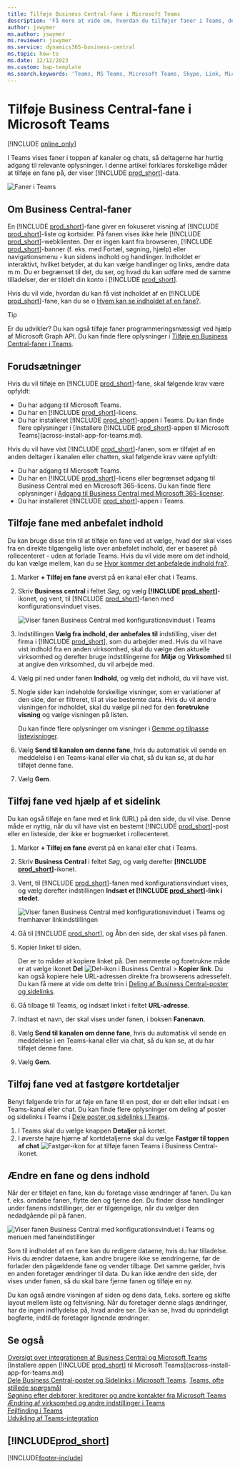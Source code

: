 ```yaml
---
title: Tilføje Business Central-fane i Microsoft Teams
description: 'Få mere at vide om, hvordan du tilføjer faner i Teams, der viser Business Central-sider.'
author: jswymer
ms.author: jswymer
ms.reviewer: jswymer
ms.service: dynamics365-business-central
ms.topic: how-to
ms.date: 12/12/2023
ms.custom: bap-template
ms.search.keywords: 'Teams, MS Teams, Microsoft Teams, Skype, Link, Microsoft 365, collaborate, collaboration, teamwork, share records, tab'
---
```


# Tilføje Business Central-fane i Microsoft Teams

[!INCLUDE [online_only](includes/online_only.md)]

I Teams vises faner i toppen af kanaler og chats, så deltagerne har hurtig adgang til relevante oplysninger. I denne artikel forklares forskellige måder at tilføje en fane på, der viser [!INCLUDE [prod_short](includes/prod_short.md)]-data.

![Faner i Teams](media/teams-tabs-border.png)

## Om Business Central-faner

En [!INCLUDE [prod_short](includes/prod_short.md)]-fane giver en fokuseret visning af [!INCLUDE [prod_short](includes/prod_short.md)]-liste og kortsider. På fanen vises ikke hele [!INCLUDE [prod_short](includes/prod_short.md)]-webklienten. Der er ingen kant fra browseren, [!INCLUDE [prod_short](includes/prod_short.md)]-banner (f. eks. med Fortæl, søgning, hjælp) eller navigationsmenu - kun sidens indhold og handlinger. Indholdet er interaktivt, hvilket betyder, at du kan vælge handlinger og links, ændre data m.m. Du er begrænset til det, du ser, og hvad du kan udføre med de samme tilladelser, der er tildelt din konto i [!INCLUDE [prod_short](includes/prod_short.md)].

Hvis du vil vide, hvordan du kan få vist indholdet af en [!INCLUDE [prod_short](includes/prod_short.md)]-fane, kan du se o [Hvem kan se indholdet af en fane?](/dynamics365/business-central/teams-faq?tabs=tabs#who-can-view).

> [!TIP]
> Er du udvikler? Du kan også tilføje faner programmeringsmæssigt ved hjælp af Microsoft Graph API. Du kan finde flere oplysninger i [Tilføje en Business Central-faner i Teams](/dynamics365/business-central/dev-itpro/developer/devenv-develop-for-teams-tabs).  

## Forudsætninger

Hvis du vil tilføje en [!INCLUDE [prod_short](includes/prod_short.md)]-fane, skal følgende krav være opfyldt:

- Du har adgang til Microsoft Teams.
- Du har en [!INCLUDE [prod_short](includes/prod_short.md)]-licens.
- Du har installeret [!INCLUDE [prod_short](includes/prod_short.md)]-appen i Teams. Du kan finde flere oplysninger i [Installere [!INCLUDE [prod_short](includes/prod_short.md)]-appen til Microsoft Teams](across-install-app-for-teams.md).

Hvis du vil have vist [!INCLUDE [prod_short](includes/prod_short.md)]-fanen, som er tilføjet af en anden deltager i kanalen eller chatten, skal følgende krav være opfyldt:

- Du har adgang til Microsoft Teams.
- Du har en [!INCLUDE [prod_short](includes/prod_short.md)]-licens eller begrænset adgang til Business Central med en Microsoft 365-licens. Du kan finde flere oplysninger i [Adgang til Business Central med Microsoft 365-licenser](admin-access-with-m365-license.md).
- Du har installeret [!INCLUDE [prod_short](includes/prod_short.md)]-appen i Teams.

## Tilføje fane med anbefalet indhold

Du kan bruge disse trin til at tilføje en fane ved at vælge, hvad der skal vises fra en direkte tilgængelig liste over anbefalet indhold, der er baseret på rollecenteret - uden at forlade Teams. Hvis du vil vide mere om det indhold, du kan vælge mellem, kan du se [Hvor kommer det anbefalede indhold fra?](/dynamics365/business-central/teams-faq?tabs=tabs#where-does-the-recommended-content-come-from).

1. Marker **+ Tilføj en fane** øverst på en kanal eller chat i Teams.
2. Skriv **Business central** i feltet *Søg*, og vælg **[!INCLUDE [prod_short](includes/prod_short.md)]**-ikonet, og vent, til [!INCLUDE [prod_short](includes/prod_short.md)]-fanen med konfigurationsvinduet vises.

   ![Viser fanen Business Central med konfigurationsvinduet i Teams](media/teams-bc-tab-config-window.png)

3. Indstillingen **Vælg fra indhold, der anbefales til** indstilling, viser det firma i [!INCLUDE [prod_short](includes/prod_short.md)], som du arbejder med. Hvis du vil have vist indhold fra en anden virksomhed, skal du vælge den aktuelle virksomhed og derefter bruge indstillingerne for **Miljø** og **Virksomhed** til at angive den virksomhed, du vil arbejde med.
4. Vælg pil ned under fanen **Indhold**, og vælg det indhold, du vil have vist.

   <!-- The list shows all pages that are bookmarked on your role center in [!INCLUDE [prod_short](includes/prod_short.md)]. To learn more about the content that you can choose from, see [Where does the recommended content come from?](teams-faq.md#recommended-content).-->
5. Nogle sider kan indeholde forskellige visninger, som er variationer af den side, der er filtreret, til at vise bestemte data. Hvis du vil ændre visningen for indholdet, skal du vælge pil ned for den **foretrukne visning** og vælge visningen på listen.

   Du kan finde flere oplysninger om visninger i [Gemme og tilpasse listevisninger](ui-views.md).
6. Vælg **Send til kanalen om denne fane**, hvis du automatisk vil sende en meddelelse i en Teams-kanal eller via chat, så du kan se, at du har tilføjet denne fane.
7. Vælg **Gem**.

## Tilføj fane ved hjælp af et sidelink

Du kan også tilføje en fane med et link (URL) på den side, du vil vise. Denne måde er nyttig, når du vil have vist en bestemt [!INCLUDE [prod_short](includes/prod_short.md)]-post eller en listeside, der ikke er bogmærket i rollecenteret.

1. Marker **+ Tilføj en fane** øverst på en kanal eller chat i Teams.
2. Skriv **Business Central** i feltet *Søg*, og vælg derefter **[!INCLUDE [prod_short](includes/prod_short.md)]**-ikonet.
3. Vent, til [!INCLUDE [prod_short](includes/prod_short.md)]-fanen med konfigurationsvinduet vises, og vælg derefter indstillingen **Indsæt et [!INCLUDE [prod_short](includes/prod_short.md)]-link i stedet**.

   ![Viser fanen Business Central med konfigurationsvinduet i Teams og fremhæver linkindstillingen](media/teams-bc-tab-config-window-page-link.png)
4. Gå til [!INCLUDE [prod_short](includes/prod_short.md)], og Åbn den side, der skal vises på fanen.
5. Kopier linket til siden.

   Der er to måder at kopiere linket på. Den nemmeste og foretrukne måde er at vælge ikonet **Del** ![Del-ikon i Business Central](media/share-icon.png) > **Kopier link**. Du kan også kopiere hele URL-adressen direkte fra browserens adressefelt. Du kan få mere at vide om dette trin i [Deling af Business Central-poster og sidelinks](across-working-with-teams.md).

6. Gå tilbage til Teams, og indsæt linket i feltet **URL-adresse**.
7. Indtast et navn, der skal vises under fanen, i boksen **Fanenavn**.
8. Vælg **Send til kanalen om denne fane**, hvis du automatisk vil sende en meddelelse i en Teams-kanal eller via chat, så du kan se, at du har tilføjet denne fane.
9. Vælg **Gem**.

## Tilføj fane ved at fastgøre kortdetaljer

Benyt følgende trin for at føje en fane til en post, der er delt eller indsat i en Teams-kanal eller chat. Du kan finde flere oplysninger om deling af poster og sidelinks i Teams i [Dele poster og sidelinks i Teams](across-working-with-teams.md).

1. I Teams skal du vælge knappen **Detaljer** på kortet.
2. I øverste højre hjørne af kortdetaljerne skal du vælge **Fastgør til toppen af chat** ![Fastgør-ikon for at tilføje fanen Teams i Business Central](media/pin-teams.png)-ikonet.

## Ændre en fane og dens indhold

Når der er tilføjet en fane, kan du foretage visse ændringer af fanen. Du kan f. eks. omdøbe fanen, flytte den og fjerne den. Du finder disse handlinger under fanens indstillinger, der er tilgængelige, når du vælger den nedadgående pil på fanen.

![Viser fanen Business Central med konfigurationsvinduet i Teams og menuen med faneindstillinger](media/teams-bc-tab-config-window-options.png)

Som til indholdet af en fane kan du redigere dataene, hvis du har tilladelse. Hvis du ændrer dataene, kan andre brugere ikke se ændringerne, før de forlader den pågældende fane og vender tilbage. Det samme gælder, hvis en anden foretager ændringer til data. Du kan ikke ændre den side, der vises under fanen, så du skal bare fjerne fanen og tilføje en ny.

Du kan også ændre visningen af siden og dens data, f.eks. sortere og skifte layout mellem liste og feltvisning. Når du foretager denne slags ændringer, har de ingen indflydelse på, hvad andre ser. De kan se, hvad du oprindeligt bogførte, indtil de foretager lignende ændringer.

## Se også

[Oversigt over integrationen af Business Central og Microsoft Teams](across-teams-overview.md)  
[Installere appen [!INCLUDE [prod_short](includes/prod_short.md)] til Microsoft Teams](across-install-app-for-teams.md)  
[Dele Business Central-poster og Sidelinks i Microsoft Teams](across-working-with-teams.md).
[Teams, ofte stillede spørgsmål](teams-faq.md)  
[Søgning efter debitorer, kreditorer og andre kontakter fra Microsoft Teams](across-search-contacts-teams.md)  
[Ændring af virksomhed og andre indstillinger i Teams](across-teams-settings.md)  
[Fejlfinding i Teams](admin-teams-troubleshooting.md)  
[Udvikling af Teams-integration](/dynamics365/business-central/dev-itpro/developer/devenv-develop-for-teams)  

## [!INCLUDE[prod_short](includes/free_trial_md.md)]  

[!INCLUDE[footer-include](includes/footer-banner.md)]
